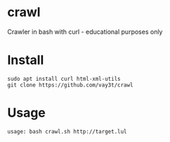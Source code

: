 # crawl
Crawler in bash with curl - educational purposes only

# Install
```
sudo apt install curl html-xml-utils
git clone https://github.com/vay3t/crawl
```

# Usage
```
usage: bash crawl.sh http://target.lul
```

